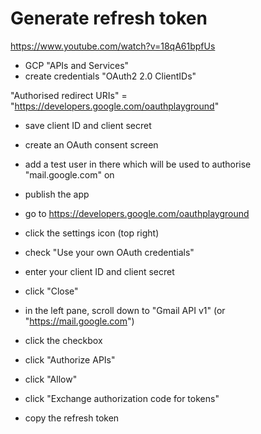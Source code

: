 # Generate refresh token

<https://www.youtube.com/watch?v=18qA61bpfUs>

- GCP "APIs and Services"
- create credentials "OAuth2 2.0 ClientIDs"

"Authorised redirect URIs" = "https://developers.google.com/oauthplayground"

- save client ID and client secret
- create an OAuth consent screen
- add a test user in there which will be used to authorise "mail.google.com" on
- publish the app

- go to https://developers.google.com/oauthplayground
- click the settings icon (top right)
- check "Use your own OAuth credentials"
- enter your client ID and client secret
- click "Close"
- in the left pane, scroll down to "Gmail API v1" (or "https://mail.google.com")
- click the checkbox
- click "Authorize APIs"
- click "Allow"
- click "Exchange authorization code for tokens"
- copy the refresh token
